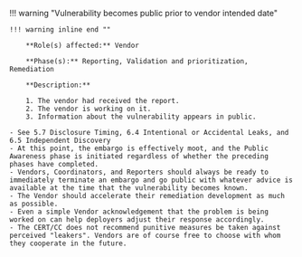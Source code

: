 <a name="11"></a>
!!! warning "Vulnerability becomes public prior to vendor intended date"
    
    !!! warning inline end ""

        **Role(s) affected:** Vendor

        **Phase(s):** Reporting, Validation and prioritization, Remediation

        **Description:**

        1. The vendor had received the report.
        2. The vendor is working on it.
        3. Information about the vulnerability appears in public.

    - See 5.7 Disclosure Timing, 6.4 Intentional or Accidental Leaks, and 6.5 Independent Discovery
    - At this point, the embargo is effectively moot, and the Public Awareness phase is initiated regardless of whether the preceding phases have completed.
    - Vendors, Coordinators, and Reporters should always be ready to immediately terminate an embargo and go public with whatever advice is available at the time that the vulnerability becomes known.
    - The Vendor should accelerate their remediation development as much as possible.
    - Even a simple Vendor acknowledgement that the problem is being worked on can help deployers adjust their response accordingly.
    - The CERT/CC does not recommend punitive measures be taken against perceived "leakers". Vendors are of course free to choose with whom they cooperate in the future.

